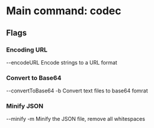 # Main command: codec

## Flags
### Encoding URL 
--encodeURL Encode strings to a URL format 

### Convert to Base64
--convertToBase64 -b Convert text files to base64 fomrat

### Minify JSON 
--minify -m Minify the JSON file, remove all whitespaces


